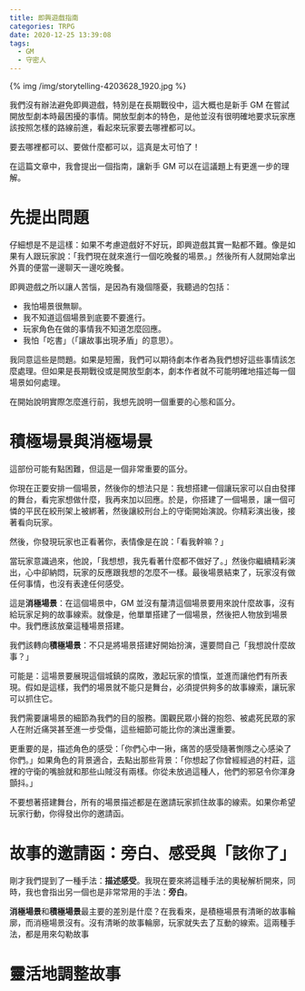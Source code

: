 ```yaml
---
title: 即興遊戲指南
categories: TRPG
date: 2020-12-25 13:39:08
tags:
  - GM
  - 守密人
---
```


{% img /img/storytelling-4203628_1920.jpg %}

我們沒有辦法避免即興遊戲，特別是在長期戰役中，這大概也是新手 GM 在嘗試開放型劇本時最困擾的事情。開放型劇本的特色，是他並沒有很明確地要求玩家應該按照怎樣的路線前進，看起來玩家要去哪裡都可以。

要去哪裡都可以、要做什麼都可以，這真是太可怕了！

在這篇文章中，我會提出一個指南，讓新手 GM 可以在這議題上有更進一步的理解。

<!--more-->

# 先提出問題

仔細想是不是這樣：如果不考慮遊戲好不好玩，即興遊戲其實一點都不難。像是如果有人跟玩家說：「我們現在就來進行一個吃晚餐的場景。」然後所有人就開始拿出外賣的便當一邊聊天一邊吃晚餐。

即興遊戲之所以讓人苦惱，是因為有幾個隱憂，我聽過的包括：

* 我怕場景很無聊。
* 我不知道這個場景到底要不要進行。
* 玩家角色在做的事情我不知道怎麼回應。
* 我怕「吃書」（「讓故事出現矛盾」的意思）。

我同意這些是問題。如果是短團，我們可以期待劇本作者為我們想好這些事情該怎麼處理。但如果是長期戰役或是開放型劇本，劇本作者就不可能明確地描述每一個場景如何處理。

在開始說明實際怎麼進行前，我想先說明一個重要的心態和區分。

# 積極場景與消極場景

這部份可能有點困難，但這是一個非常重要的區分。

你現在正要安排一個場景，然後你的想法只是：我想搭建一個讓玩家可以自由發揮的舞台，看完家想做什麼，我再來加以回應。於是，你搭建了一個場景，讓一個可憐的平民在絞刑架上被綁著，然後讓絞刑台上的守衛開始演說。你精彩演出後，接著看向玩家。

然後，你發現玩家也正看著你，表情像是在說：「看我幹嘛？」

當玩家意識過來，他說，「我想想，我先看著什麼都不做好了。」然後你繼續精彩演出，心中卻納悶，玩家的反應跟我想的怎麼不一樣。最後場景結束了，玩家沒有做任何事情，也沒有表達任何感受。

這是**消極場景**：在這個場景中，GM 並沒有釐清這個場景要用來說什麼故事，沒有給玩家足夠的故事線索。就像是，他單單搭建了一個場景，然後把人物放到場景中。我們應該放棄這種場景搭建。

我們該轉向**積極場景**：不只是將場景搭建好開始扮演，還要問自己「我想說什麼故事？」

可能是：這場景要展現這個城鎮的腐敗，激起玩家的憤愾，並進而讓他們有所表現。假如是這樣，我們的場景就不能只是舞台，必須提供夠多的故事線索，讓玩家可以抓住它。

我們需要讓場景的細節為我們的目的服務。圍觀民眾小聲的抱怨、被處死民眾的家人在附近痛哭甚至進一步受傷，這些細節可能比你的演出還重要。

更重要的是，描述角色的感受：「你們心中一揪，痛苦的感受隨著惻隱之心感染了你們。」如果角色的背景適合，去點出那些背景：「你想起了你曾經經過的村莊，這裡的守衛的嘴臉就和那些山賊沒有兩樣。你從未放過這種人，他們的邪惡令你渾身顫抖。」

不要想著搭建舞台，所有的場景描述都是在邀請玩家抓住故事的線索。如果你希望玩家行動，你得發出你的邀請函。

# 故事的邀請函：旁白、感受與「該你了」

剛才我們提到了一種手法：**描述感受**。我現在要來將這種手法的奧秘解析開來，同時，我也會指出另一個也是非常常用的手法：**旁白**。

**消極場景**和**積極場景**最主要的差別是什麼？在我看來，是積極場景有清晰的故事輪廓，而消極場景沒有。沒有清晰的故事輪廓，玩家就失去了互動的線索。這兩種手法，都是用來勾勒故事



# 靈活地調整故事



